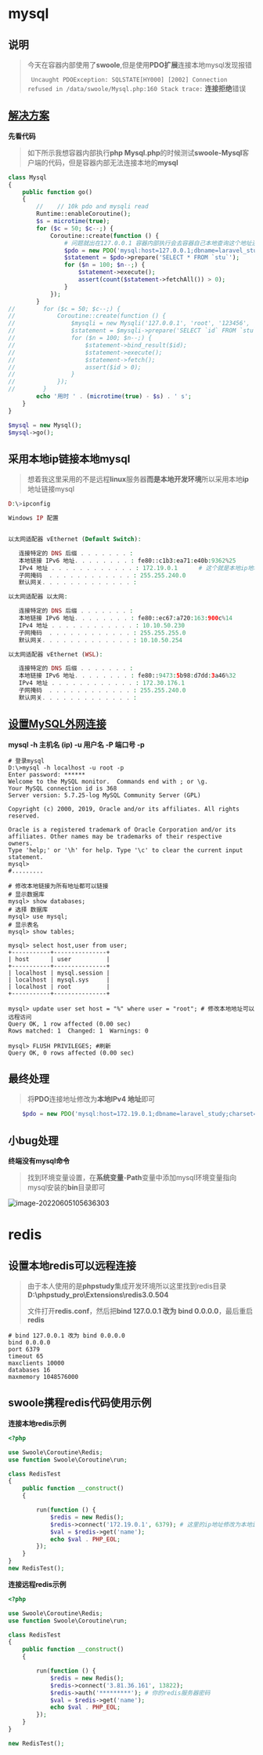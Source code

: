 # mysql

## 说明

> 今天在容器内部使用了**swoole**,但是使用**PDO扩展**连接本地mysql发现报错
>
> ` Uncaught PDOException: SQLSTATE[HY000] [2002] Connection refused in /data/swoole/Mysql.php:160
> Stack trace:` **连接拒绝**错误

## [解决方案](https://blog.csdn.net/ouyang_zhen/article/details/117362728)

**先看代码**

> 如下所示我想容器内部执行**php Mysql.php**的时候测试**swoole-Mysql**客户端的代码，但是容器内部无法连接本地的**mysql**

```php
class Mysql
{
    public function go()
    {
        //    // 10k pdo and mysqli read
        Runtime::enableCoroutine();
        $s = microtime(true);
        for ($c = 50; $c--;) {
            Coroutine::create(function () {
                # 问题就出在127.0.0.1 容器内部执行会去容器自己本地查询这个地址连接mysql找不到所以报错
                $pdo = new PDO('mysql:host=127.0.0.1;dbname=laravel_study;charset=utf8', 'root', '123456');
                $statement = $pdo->prepare('SELECT * FROM `stu`');
                for ($n = 100; $n--;) {
                    $statement->execute();
                    assert(count($statement->fetchAll()) > 0);
                }
            });
        }
//        for ($c = 50; $c--;) {
//            Coroutine::create(function () {
//                $mysqli = new Mysqli('127.0.0.1', 'root', '123456', 'laravel_study');
//                $statement = $mysqli->prepare('SELECT `id` FROM `stu`');
//                for ($n = 100; $n--;) {
//                    $statement->bind_result($id);
//                    $statement->execute();
//                    $statement->fetch();
//                    assert($id > 0);
//                }
//            });
//        }
        echo '用时 ' . (microtime(true) - $s) . ' s';
    }
}

$mysql = new Mysql();
$mysql->go();
```

## **采用本地ip链接本地mysql**

> 想着我这里采用的不是远程**linux**服务器**而是本地开发环境**所以采用本地**ip**地址链接mysql

```php
D:\>ipconfig

Windows IP 配置


以太网适配器 vEthernet (Default Switch):

   连接特定的 DNS 后缀 . . . . . . . :
   本地链接 IPv6 地址. . . . . . . . : fe80::c1b3:ea71:e40b:9362%25
   IPv4 地址 . . . . . . . . . . . . : 172.19.0.1      # 这个就是本地ip地址
   子网掩码  . . . . . . . . . . . . : 255.255.240.0
   默认网关. . . . . . . . . . . . . :

以太网适配器 以太网:

   连接特定的 DNS 后缀 . . . . . . . :
   本地链接 IPv6 地址. . . . . . . . : fe80::ec67:a720:163:900c%14
   IPv4 地址 . . . . . . . . . . . . : 10.10.50.230
   子网掩码  . . . . . . . . . . . . : 255.255.255.0
   默认网关. . . . . . . . . . . . . : 10.10.50.254

以太网适配器 vEthernet (WSL):

   连接特定的 DNS 后缀 . . . . . . . :
   本地链接 IPv6 地址. . . . . . . . : fe80::9473:5b98:d7dd:3a46%32
   IPv4 地址 . . . . . . . . . . . . : 172.30.176.1
   子网掩码  . . . . . . . . . . . . : 255.255.240.0
   默认网关. . . . . . . . . . . . . :
```



## [设置MySQL外网连接](https://blog.csdn.net/weixin_45685353/article/details/105135277)

**mysql -h 主机名 (ip) -u 用户名 -P 端口号 -p**

```mysql
# 登录mysql
D:\>mysql -h localhost -u root -p
Enter password: ******
Welcome to the MySQL monitor.  Commands end with ; or \g.
Your MySQL connection id is 368
Server version: 5.7.25-log MySQL Community Server (GPL)

Copyright (c) 2000, 2019, Oracle and/or its affiliates. All rights reserved.

Oracle is a registered trademark of Oracle Corporation and/or its
affiliates. Other names may be trademarks of their respective
owners.
Type 'help;' or '\h' for help. Type '\c' to clear the current input statement.
mysql>
#.........

# 修改本地链接为所有地址都可以链接 
# 显示数据库
mysql> show databases;
# 选择 数据库
mysql> use mysql;
# 显示表名 
mysql> show tables;

mysql> select host,user from user;
+-----------+---------------+
| host      | user          |
+-----------+---------------+
| localhost | mysql.session |
| localhost | mysql.sys     |
| localhost | root          |
+-----------+---------------+

mysql> update user set host = "%" where user = "root"; # 修改本地地址可以远程访问
Query OK, 1 row affected (0.00 sec)
Rows matched: 1  Changed: 1  Warnings: 0

mysql> FLUSH PRIVILEGES; #刷新
Query OK, 0 rows affected (0.00 sec) 
```

## **最终处理**

> 将**PDO**连接地址修改为**本地IPv4 地址**即可

```php
    $pdo = new PDO('mysql:host=172.19.0.1;dbname=laravel_study;charset=utf8', 'root', '123456');
```



## 小bug处理

**终端没有mysql命令**

> 找到环境变量设置，在**系统变量**-**Path**变量中添加mysql环境变量指向mysql安装的**bin**目录即可

![image-20220605105636303](https://gitee.com/yaolliuyang/blogImages/raw/master/blogImages/image-20220605105636303.png)

# redis 

## **设置本地redis可以远程连接**

> 由于本人使用的是**phpstudy**集成开发环境所以这里找到redis目录**D:\phpstudy_pro\Extensions\redis3.0.504**
>
> 文件打开**redis.conf**，然后把**bind 127.0.0.1 改为 bind 0.0.0.0**，最后重启**redis**

```shell
# bind 127.0.0.1 改为 bind 0.0.0.0
bind 0.0.0.0
port 6379
timeout 65
maxclients 10000
databases 16
maxmemory 1048576000
```

## **swoole携程redis代码使用示例**

**连接本地redis示例**

```php
<?php

use Swoole\Coroutine\Redis;
use function Swoole\Coroutine\run;

class RedisTest
{
    public function __construct()
    {

        run(function () {
            $redis = new Redis();
            $redis->connect('172.19.0.1', 6379); # 这里的ip地址修改为本地ip地址不知道的可以终端ipconfig命令查询
            $val = $redis->get('name');
            echo $val . PHP_EOL;
        });
    }
}
new RedisTest();
```

**连接远程redis示例**

```php
<?php

use Swoole\Coroutine\Redis;
use function Swoole\Coroutine\run;

class RedisTest
{
    public function __construct()
    {

        run(function () {
            $redis = new Redis();
            $redis->connect('3.81.36.161', 13822);
            $redis->auth('*********'); # 你的redis服务器密码
            $val = $redis->get('name');
            echo $val . PHP_EOL;
        });
    }
}

new RedisTest();
```

